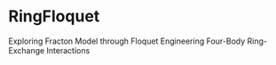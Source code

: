# RingFloquet
Exploring Fracton Model through Floquet Engineering Four-Body Ring-Exchange Interactions
